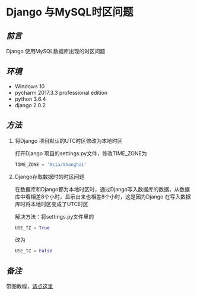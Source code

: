 # Django 与MySQL时区问题

## *前言*

Django 使用MySQL数据库出现的时区问题

## *环境*

- Windows 10
- pycharm 2017.3.3 professional edition
- python 3.6.4
- django 2.0.2

## *方法*

1. 将Django 项目默认的UTC时区修改为本地时区

    打开Django 项目的settings.py文件，修改TIME_ZONE为
    ```python
    TIME_ZONE = 'Asia/Shanghai'
    ```

2. Django存取数据时的时区问题

    在数据库和Django都为本地时区时，通过Django写入数据库的数据，从数据库中看相差8个小时，显示出来也相差8个小时，这是因为Django 在写入数据库时将本地时区变成了UTC时区

    解决方法：将settings.py文件里的
    ```python
    USE_TZ = True
    ```
    改为
    ```python
    USE_TZ = False
    ```

## *备注*

带图教程，[请点这里](https://blog.csdn.net/mildddd/article/details/79800860)